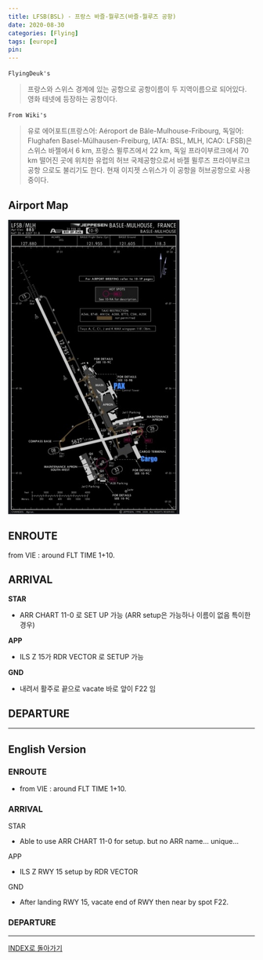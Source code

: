 ```yaml
---
title: LFSB(BSL) - 프랑스 바즐-뭘루즈(바즐-뭘루즈 공항)
date: 2020-08-30
categories: [Flying]
tags: [europe]
pin:
---
```


`FlyingDeuk's`
>프랑스와 스위스 경계에 있는 공항으로 공항이름이 두 지역이름으로 되어있다. <br>
영화 테넷에 등장하는 공항이다.

`From Wiki's`
>유로 에어포트(프랑스어: Aéroport de Bâle-Mulhouse-Fribourg, 독일어: Flughafen Basel-Mülhausen-Freiburg, IATA: BSL, MLH, ICAO: LFSB)은 스위스 바젤에서 6 km, 프랑스 뮐루즈에서 22 km, 독일 프라이부르크에서 70 km 떨어진 곳에 위치한 유럽의 허브 국제공항으로서 바젤 뮐루즈 프라이부르크 공항 으로도 불리기도 한다. 현재 이지젯 스위스가 이 공항을 허브공항으로 사용 중이다.

## Airport Map
![bsl](/img/flying/airport/bsl_ap.jpg)

## ENROUTE
from VIE : around FLT TIME 1+10.

## ARRIVAL
**STAR**
- ARR CHART 11-0 로 SET UP 가능 (ARR setup은 가능하나 이름이 없음 특이한 경우)

**APP**
- ILS Z 15가 RDR VECTOR 로 SETUP 가능

**GND**
- 내려서 활주로 끝으로 vacate 바로 앞이 F22 임

## DEPARTURE

----
## English Version

### ENROUTE
- from VIE : around FLT TIME 1+10.

### ARRIVAL
STAR
- Able to use ARR CHART 11-0 for setup. but no ARR name... unique...

APP
- ILS Z RWY 15 setup by RDR VECTOR

GND
- After landing RWY 15, vacate end of RWY then near by spot F22.

### DEPARTURE

----

[INDEX로 돌아가기](/posts/EuropeRusia/)
